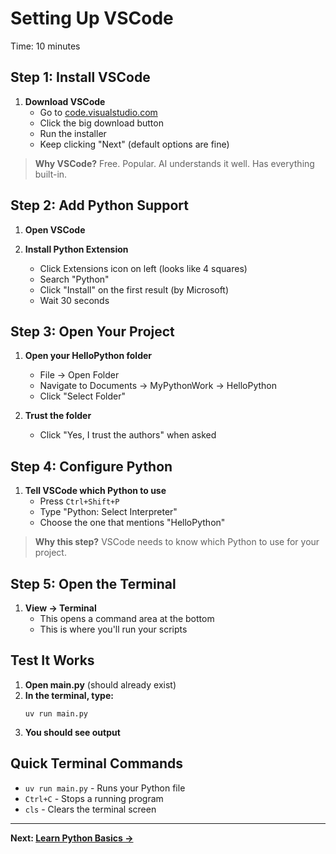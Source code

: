 # Setting Up VSCode

Time: 10 minutes

## Step 1: Install VSCode

1. **Download VSCode**
   - Go to [code.visualstudio.com](https://code.visualstudio.com/)
   - Click the big download button
   - Run the installer
   - Keep clicking "Next" (default options are fine)

> **Why VSCode?** Free. Popular. AI understands it well. Has everything built-in.

## Step 2: Add Python Support

1. **Open VSCode**

2. **Install Python Extension**
   - Click Extensions icon on left (looks like 4 squares)
   - Search "Python"
   - Click "Install" on the first result (by Microsoft)
   - Wait 30 seconds

## Step 3: Open Your Project

1. **Open your HelloPython folder**
   - File → Open Folder
   - Navigate to Documents → MyPythonWork → HelloPython
   - Click "Select Folder"

2. **Trust the folder**
   - Click "Yes, I trust the authors" when asked

## Step 4: Configure Python

1. **Tell VSCode which Python to use**
   - Press `Ctrl+Shift+P`
   - Type "Python: Select Interpreter"
   - Choose the one that mentions "HelloPython"

> **Why this step?** VSCode needs to know which Python to use for your project.

## Step 5: Open the Terminal

1. **View → Terminal**
   - This opens a command area at the bottom
   - This is where you'll run your scripts

## Test It Works

1. **Open main.py** (should already exist)
2. **In the terminal, type:**
   ```
   uv run main.py
   ```
3. **You should see output**

## Quick Terminal Commands

- `uv run main.py` - Runs your Python file
- `Ctrl+C` - Stops a running program
- `cls` - Clears the terminal screen

---
**Next: [Learn Python Basics →](the-basics.md)**

